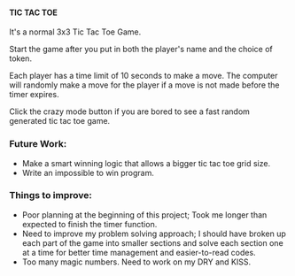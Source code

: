 #### TIC TAC TOE

It's a normal 3x3 Tic Tac Toe Game.

Start the game after you put in both the player's name and the choice of token.

Each player has a time limit of 10 seconds to make a move. The computer will randomly make a move for the player if a move is not made before the timer expires.

Click the crazy mode button if you are bored to see a fast random generated tic tac toe game.

### Future Work:

- Make a smart winning logic that allows a bigger tic tac toe grid size.
- Write an impossible to win program.

### Things to improve:

- Poor planning at the beginning of this project; Took me longer than expected to finish the timer function.
- Need to improve my problem solving approach; I should have broken up each part of the game into smaller sections and solve each section one at a time for better time management and easier-to-read codes.
- Too many magic numbers. Need to work on my DRY and KISS.
